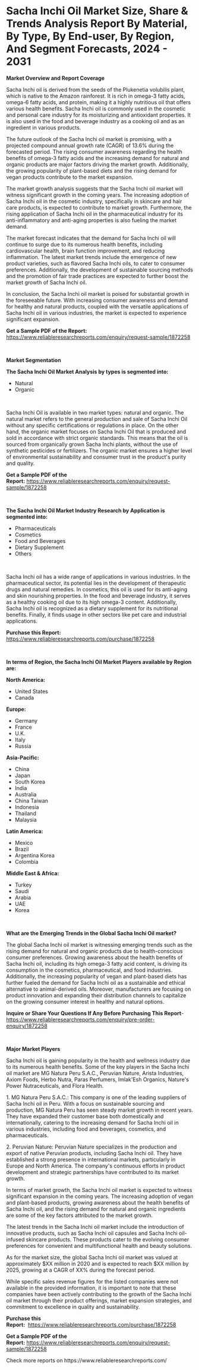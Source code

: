 <p><h1>Sacha Inchi Oil Market Size, Share & Trends Analysis Report By Material, By Type, By End-user, By Region, And Segment Forecasts, 2024 - 2031</h1></p><p><strong>Market Overview and Report Coverage</strong></p>
<p><p>Sacha Inchi oil is derived from the seeds of the Plukenetia volubilis plant, which is native to the Amazon rainforest. It is rich in omega-3 fatty acids, omega-6 fatty acids, and protein, making it a highly nutritious oil that offers various health benefits. Sacha Inchi oil is commonly used in the cosmetic and personal care industry for its moisturizing and antioxidant properties. It is also used in the food and beverage industry as a cooking oil and as an ingredient in various products.</p><p>The future outlook of the Sacha Inchi oil market is promising, with a projected compound annual growth rate (CAGR) of 13.6% during the forecasted period. The rising consumer awareness regarding the health benefits of omega-3 fatty acids and the increasing demand for natural and organic products are major factors driving the market growth. Additionally, the growing popularity of plant-based diets and the rising demand for vegan products contribute to the market expansion.</p><p>The market growth analysis suggests that the Sacha Inchi oil market will witness significant growth in the coming years. The increasing adoption of Sacha Inchi oil in the cosmetic industry, specifically in skincare and hair care products, is expected to contribute to market growth. Furthermore, the rising application of Sacha Inchi oil in the pharmaceutical industry for its anti-inflammatory and anti-aging properties is also fueling the market demand.</p><p>The market forecast indicates that the demand for Sacha Inchi oil will continue to surge due to its numerous health benefits, including cardiovascular health, brain function improvement, and reducing inflammation. The latest market trends include the emergence of new product varieties, such as flavored Sacha Inchi oils, to cater to consumer preferences. Additionally, the development of sustainable sourcing methods and the promotion of fair trade practices are expected to further boost the market growth of Sacha Inchi oil.</p><p>In conclusion, the Sacha Inchi oil market is poised for substantial growth in the foreseeable future. With increasing consumer awareness and demand for healthy and natural products, coupled with the versatile applications of Sacha Inchi oil in various industries, the market is expected to experience significant expansion.</p></p>
<p><strong>Get a Sample PDF of the Report:</strong> <a href="https://www.reliableresearchreports.com/enquiry/request-sample/1872258">https://www.reliableresearchreports.com/enquiry/request-sample/1872258</a></p>
<p>&nbsp;</p>
<p><strong>Market Segmentation</strong></p>
<p><strong>The Sacha Inchi Oil Market Analysis by types is segmented into:</strong></p>
<p><ul><li>Natural</li><li>Organic</li></ul></p>
<p>&nbsp;</p>
<p><p>Sacha Inchi Oil is available in two market types: natural and organic. The natural market refers to the general production and sale of Sacha Inchi Oil without any specific certifications or regulations in place. On the other hand, the organic market focuses on Sacha Inchi Oil that is produced and sold in accordance with strict organic standards. This means that the oil is sourced from organically grown Sacha Inchi plants, without the use of synthetic pesticides or fertilizers. The organic market ensures a higher level of environmental sustainability and consumer trust in the product's purity and quality.</p></p>
<p><strong>Get a Sample PDF of the Report:</strong>&nbsp;<a href="https://www.reliableresearchreports.com/enquiry/request-sample/1872258">https://www.reliableresearchreports.com/enquiry/request-sample/1872258</a></p>
<p>&nbsp;</p>
<p><strong>The Sacha Inchi Oil Market Industry Research by Application is segmented into:</strong></p>
<p><ul><li>Pharmaceuticals</li><li>Cosmetics</li><li>Food and Beverages</li><li>Dietary Supplement</li><li>Others</li></ul></p>
<p>&nbsp;</p>
<p><p>Sacha Inchi oil has a wide range of applications in various industries. In the pharmaceutical sector, its potential lies in the development of therapeutic drugs and natural remedies. In cosmetics, this oil is used for its anti-aging and skin nourishing properties. In the food and beverage industry, it serves as a healthy cooking oil due to its high omega-3 content. Additionally, Sacha Inchi oil is recognized as a dietary supplement for its nutritional benefits. Finally, it finds usage in other sectors like pet care and industrial applications.</p></p>
<p><strong>Purchase this Report:</strong>&nbsp; <a href="https://www.reliableresearchreports.com/purchase/1872258">https://www.reliableresearchreports.com/purchase/1872258</a></p>
<p>&nbsp;</p>
<p><strong>In terms of Region, the Sacha Inchi Oil Market Players available by Region are:</strong></p>
<p>
    <p> <strong> North America: </strong>
        <ul>
            <li>United States</li>
            <li>Canada</li>
        </ul>
        </p> 
    <p> <strong> Europe: </strong>
        <ul>
            <li>Germany</li>
            <li>France</li>
            <li>U.K.</li>
            <li>Italy</li>
            <li>Russia</li>
        </ul>
        </p> 
    <p> <strong> Asia-Pacific: </strong>
        <ul>
            <li>China</li>
            <li>Japan</li>
            <li>South Korea</li>
            <li>India</li>
            <li>Australia</li>
            <li>China Taiwan</li>
            <li>Indonesia</li>
            <li>Thailand</li>
            <li>Malaysia</li>
        </ul>
        </p> 
    <p> <strong> Latin America: </strong>
        <ul>
            <li>Mexico</li>
            <li>Brazil</li>
            <li>Argentina Korea</li>
            <li>Colombia</li>
        </ul>
        </p> 
    <p> <strong> Middle East & Africa: </strong>
        <ul>
            <li>Turkey</li>
            <li>Saudi</li>
            <li>Arabia</li>
            <li>UAE</li>
            <li>Korea</li>
        </ul>
    </p>
    </p>
<p>&nbsp;</p>
<p><strong>What are the Emerging Trends in the Global Sacha Inchi Oil market?</strong></p>
<p><p>The global Sacha Inchi oil market is witnessing emerging trends such as the rising demand for natural and organic products due to health-conscious consumer preferences. Growing awareness about the health benefits of Sacha Inchi oil, including its high omega-3 fatty acid content, is driving its consumption in the cosmetics, pharmaceutical, and food industries. Additionally, the increasing popularity of vegan and plant-based diets has further fueled the demand for Sacha Inchi oil as a sustainable and ethical alternative to animal-derived oils. Moreover, manufacturers are focusing on product innovation and expanding their distribution channels to capitalize on the growing consumer interest in healthy and natural options.</p></p>
<p><strong>Inquire or Share Your Questions If Any Before Purchasing This Report</strong>- <a href="https://www.reliableresearchreports.com/enquiry/pre-order-enquiry/1872258">https://www.reliableresearchreports.com/enquiry/pre-order-enquiry/1872258</a></p>
<p>&nbsp;</p>
<p><strong>Major Market Players</strong></p>
<p><p>Sacha Inchi oil is gaining popularity in the health and wellness industry due to its numerous health benefits. Some of the key players in the Sacha Inchi oil market are MG Natura Peru S.A.C., Peruvian Nature, Arista Industries, Axiom Foods, Herbo Nutra, Paras Perfumers, Imlak'Esh Organics, Nature's Power Nutraceuticals, and Flora Health.</p><p>1. MG Natura Peru S.A.C.: This company is one of the leading suppliers of Sacha Inchi oil in Peru. With a focus on sustainable sourcing and production, MG Natura Peru has seen steady market growth in recent years. They have expanded their customer base both domestically and internationally, catering to the increasing demand for Sacha Inchi oil in various industries, including food and beverages, cosmetics, and pharmaceuticals.</p><p>2. Peruvian Nature: Peruvian Nature specializes in the production and export of native Peruvian products, including Sacha Inchi oil. They have established a strong presence in international markets, particularly in Europe and North America. The company's continuous efforts in product development and strategic partnerships have contributed to its market growth.</p><p>In terms of market growth, the Sacha Inchi oil market is expected to witness significant expansion in the coming years. The increasing adoption of vegan and plant-based products, growing awareness about the health benefits of Sacha Inchi oil, and the rising demand for natural and organic ingredients are some of the key factors attributed to the market growth.</p><p>The latest trends in the Sacha Inchi oil market include the introduction of innovative products, such as Sacha Inchi oil capsules and Sacha Inchi oil-infused skincare products. These products cater to the evolving consumer preferences for convenient and multifunctional health and beauty solutions.</p><p>As for the market size, the global Sacha Inchi oil market was valued at approximately $XX million in 2020 and is expected to reach $XX million by 2025, growing at a CAGR of XX% during the forecast period.</p><p>While specific sales revenue figures for the listed companies were not available in the provided information, it is important to note that these companies have been actively contributing to the growth of the Sacha Inchi oil market through their product offerings, market expansion strategies, and commitment to excellence in quality and sustainability.</p></p>
<p><strong>Purchase this Report:</strong>&nbsp;&nbsp;<a href="https://www.reliableresearchreports.com/purchase/1872258">https://www.reliableresearchreports.com/purchase/1872258</a></p>
<p></p>
<p><strong>Get a Sample PDF of the Report:</strong>&nbsp;<a href="https://www.reliableresearchreports.com/enquiry/request-sample/1872258">https://www.reliableresearchreports.com/enquiry/request-sample/1872258</a></p>
<p>Check more reports on https://www.reliableresearchreports.com/</p>